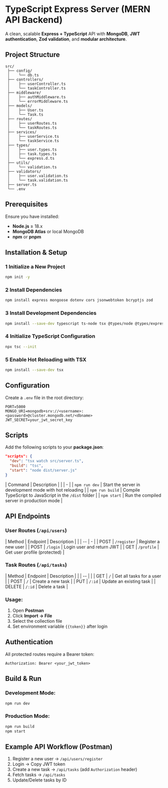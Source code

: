 # TypeScript Express Server (MERN API Backend)

A clean, scalable **Express + TypeScript** API  with **MongoDB**, **JWT authentication**, **Zod validation**, and **modular architecture**.

## Project Structure
```
src/
 ├── config/
 │    └── db.ts
 ├── controllers/
 │    ├── userController.ts
 │    └── taskController.ts
 ├── middleware/
 │    ├── authMiddleware.ts
 │    └── errorMiddleware.ts
 ├── models/
 │    ├── User.ts
 │    └── Task.ts
 ├── routes/
 │    ├── userRoutes.ts
 │    └── taskRoutes.ts
 ├── services/
 │    ├── userService.ts
 │    └── taskService.ts
 ├── types/
 │    ├── user.types.ts
 │    ├── task.types.ts
 │    └── express.d.ts
 ├── utils/
 │    └── validation.ts
 ├── validators/
 │    ├── user.validation.ts
 │    └── task.validation.ts
 ├── server.ts
 └── .env
```

## Prerequisites
Ensure you have installed:
* **Node.js** ≥ 18.x
* **MongoDB Atlas** or local MongoDB
* **npm** or **pnpm**

## Installation & Setup
### 1️ Initialize a New Project
```bash
npm init -y
```

### 2️ Install Dependencies
```bash
npm install express mongoose dotenv cors jsonwebtoken bcryptjs zod
```

### 3️ Install Development Dependencies
```bash
npm install --save-dev typescript ts-node tsx @types/node @types/express @types/mongoose @types/bcryptjs @types/jsonwebtoken
```

### 4️ Initialize TypeScript Configuration
```bash
npx tsc --init
```

### 5️ Enable Hot Reloading with TSX
```bash
npm install --save-dev tsx
```

## Configuration

Create a `.env` file in the root directory:

```env
PORT=5000
MONGO_URI=mongodb+srv://<username>:<password>@cluster.mongodb.net/<dbname>
JWT_SECRET=your_jwt_secret_key
```
## Scripts
Add the following scripts to your **package.json**:

```json
"scripts": {
  "dev": "tsx watch src/server.ts",
  "build": "tsc",
  "start": "node dist/server.js"
}
```
| Command         | Description                                             |
|  | - |
| `npm run dev`   | Start the server in development mode with hot reloading |
| `npm run build` | Compile TypeScript to JavaScript in the `/dist` folder  |
| `npm start`     | Run the compiled server in production mode              |


## API Endpoints
### User Routes (`/api/users`)
| Method | Endpoint    | Description                  |
|  | -- | - |
| POST   | `/register` | Register a new user          |
| POST   | `/login`    | Login user and return JWT    |
| GET    | `/profile`  | Get user profile (protected) |

### Task Routes (`/api/tasks`)
| Method | Endpoint | Description              |
|  | -- |  |
| GET    | `/`      | Get all tasks for a user |
| POST   | `/`      | Create a new task        |
| PUT    | `/:id`   | Update an existing task  |
| DELETE | `/:id`   | Delete a task            |


### Usage:
1. Open **Postman**
2. Click **Import → File**
3. Select the collection file
4. Set environment variable `{{token}}` after login

## Authentication
All protected routes require a Bearer token:
```
Authorization: Bearer <your_jwt_token>
```

## Build & Run
### Development Mode:
```bash
npm run dev
```

### Production Mode:
```bash
npm run build
npm start
```
## Example API Workflow (Postman)
1. Register a new user → `/api/users/register`
2. Login → Copy JWT token
3. Create a new task → `/api/tasks` (add `Authorization` header)
4. Fetch tasks → `/api/tasks`
5. Update/Delete tasks by ID



